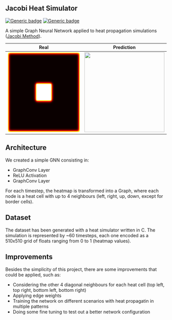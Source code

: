 ## Jacobi Heat Simulator

[![Generic badge](https://img.shields.io/badge/using-PyTorch-orange.svg)](https://pytorch.org/)
[![Generic badge](https://img.shields.io/badge/using-Deep_Graph_Library-<COLOR>.svg)](https://docs.dgl.ai/)

A simple Graph Neural Network applied to heat propagation simulations ([Jacobi Method](https://en.wikipedia.org/wiki/Jacobi_method)).

| Real          | Prediction    |
| ------------- |:-------------:|
| <img src="https://github.com/halixness/GNN-Phys/blob/main/00-heat-simulator/animation/real/real.gif" width="250" height="250"/>      | <img src="https://github.com/halixness/GNN-Phys/blob/main/00-heat-simulator/animation/prediction/prediction.gif" width="250" height="250"/> |

## Architecture 

We created a simple GNN consisting in:

- GraphConv Layer
- ReLU Activation
- GraphConv Layer

For each timestep, the heatmap is transformed into a Graph, where each node is a heat cell with up to 4 neighbours (left, right, up, down, except for border cells).

## Dataset

The dataset has been generated with a heat simulator written in C. The simulation is represented by ~60 timesteps, each one encoded as a 510x510 grid of floats ranging from 0 to 1 (heatmap values).

## Improvements

Besides the simplicity of this project, there are some improvements that could be applied, such as:
- Considering the other 4 diagonal neighbours for each heat cell (top left, top right, bottom left, bottom right)
- Applying edge weights
- Training the network on different scenarios with heat propagatin in multiple patterns
- Doing some fine tuning to test out a better network configuration

